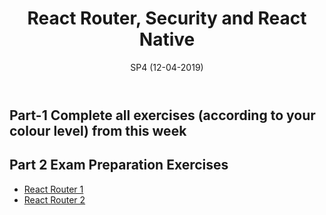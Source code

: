 ﻿---
title: "React Router, Security and React Native"
date: "SP4 (12-04-2019)"
isSP: true
---

## Part-1 Complete all exercises (according to your colour level) from this week

<!--PeriodExercises period3/week2 PeriodExercises--> 

## Part 2 Exam Preparation Exercises
<!--BEGIN exam-prep ##-->
- [React Router 1](https://docs.google.com/document/d/1vnUmdl6UBoVAZeJA8rCgaX9CZxjwFqkJ2To3d-4EKzY/edit?usp=sharing)
- [React Router 2](https://docs.google.com/document/d/1OsPFLHgx60ue7KpLN-SxWPLZhBQevX7xTXBrKzkM-gg/edit?usp=sharing)
<!--END exam-prep ##-->

